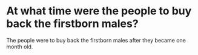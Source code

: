 # At what time were the people to buy back the firstborn males?

The people were to buy back the firstborn males after they became one month old.
